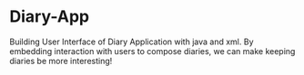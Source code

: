 # Diary-App
Building User Interface of Diary Application with java and xml.
By embedding interaction with users to compose diaries, we can make keeping diaries be more interesting!
